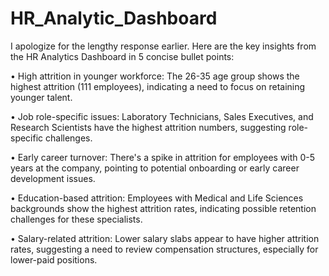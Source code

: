 # HR_Analytic_Dashboard
I apologize for the lengthy response earlier. Here are the key insights from the HR Analytics Dashboard in 5 concise bullet points:

• High attrition in younger workforce: The 26-35 age group shows the highest attrition (111 employees), indicating a need to focus on retaining younger talent.

• Job role-specific issues: Laboratory Technicians, Sales Executives, and Research Scientists have the highest attrition numbers, suggesting role-specific challenges.

• Early career turnover: There's a spike in attrition for employees with 0-5 years at the company, pointing to potential onboarding or early career development issues.

• Education-based attrition: Employees with Medical and Life Sciences backgrounds show the highest attrition rates, indicating possible retention challenges for these specialists.

• Salary-related attrition: Lower salary slabs appear to have higher attrition rates, suggesting a need to review compensation structures, especially for lower-paid positions.
